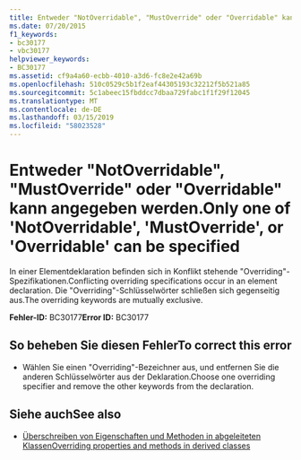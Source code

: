 ```yaml
---
title: Entweder "NotOverridable", "MustOverride" oder "Overridable" kann angegeben werden.
ms.date: 07/20/2015
f1_keywords:
- bc30177
- vbc30177
helpviewer_keywords:
- BC30177
ms.assetid: cf9a4a60-ecbb-4010-a3d6-fc8e2e42a69b
ms.openlocfilehash: 510c0529c5b1f2eaf44305193c32212f5b521a85
ms.sourcegitcommit: 5c1abeec15fbddcc7dbaa729fabc1f1f29f12045
ms.translationtype: MT
ms.contentlocale: de-DE
ms.lasthandoff: 03/15/2019
ms.locfileid: "58023528"
---
```

# <a name="only-one-of-notoverridable-mustoverride-or-overridable-can-be-specified"></a><span data-ttu-id="7ffae-102">Entweder "NotOverridable", "MustOverride" oder "Overridable" kann angegeben werden.</span><span class="sxs-lookup"><span data-stu-id="7ffae-102">Only one of 'NotOverridable', 'MustOverride', or 'Overridable' can be specified</span></span>
<span data-ttu-id="7ffae-103">In einer Elementdeklaration befinden sich in Konflikt stehende "Overriding"-Spezifikationen.</span><span class="sxs-lookup"><span data-stu-id="7ffae-103">Conflicting overriding specifications occur in an element declaration.</span></span> <span data-ttu-id="7ffae-104">Die "Overriding"-Schlüsselwörter schließen sich gegenseitig aus.</span><span class="sxs-lookup"><span data-stu-id="7ffae-104">The overriding keywords are mutually exclusive.</span></span>  
  
 <span data-ttu-id="7ffae-105">**Fehler-ID:** BC30177</span><span class="sxs-lookup"><span data-stu-id="7ffae-105">**Error ID:** BC30177</span></span>  
  
## <a name="to-correct-this-error"></a><span data-ttu-id="7ffae-106">So beheben Sie diesen Fehler</span><span class="sxs-lookup"><span data-stu-id="7ffae-106">To correct this error</span></span>  
  
-   <span data-ttu-id="7ffae-107">Wählen Sie einen "Overriding"-Bezeichner aus, und entfernen Sie die anderen Schlüsselwörter aus der Deklaration.</span><span class="sxs-lookup"><span data-stu-id="7ffae-107">Choose one overriding specifier and remove the other keywords from the declaration.</span></span>  
  
## <a name="see-also"></a><span data-ttu-id="7ffae-108">Siehe auch</span><span class="sxs-lookup"><span data-stu-id="7ffae-108">See also</span></span>

- [<span data-ttu-id="7ffae-109">Überschreiben von Eigenschaften und Methoden in abgeleiteten Klassen</span><span class="sxs-lookup"><span data-stu-id="7ffae-109">Overriding properties and methods in derived classes</span></span>](~/docs/visual-basic/programming-guide/language-features/objects-and-classes/inheritance-basics.md#overriding-properties-and-methods-in-derived-classes)
